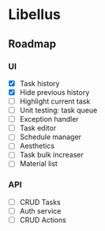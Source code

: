 # Libellus

## Roadmap

### UI
- [x] Task history
- [x] Hide previous history
- [ ] Highlight current task
- [ ] Unit testing: task queue
- [ ] Exception handler
- [ ] Task editor
- [ ] Schedule manager
- [ ] Aesthetics
- [ ] Task bulk increaser
- [ ] Material list

### API
- [ ] CRUD Tasks
- [ ] Auth service
- [ ] CRUD Actions